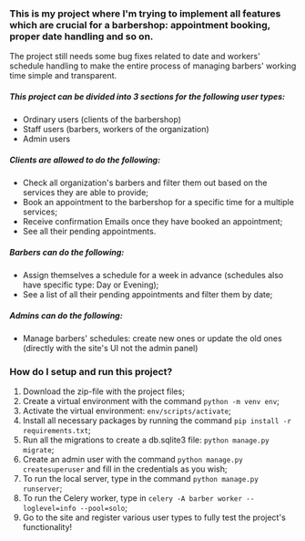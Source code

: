 ### This is my project where I'm trying to implement all features which are crucial for a barbershop: appointment booking, proper date handling and so on.
The project still needs some bug fixes related to date and workers' schedule handling to make the entire process of managing barbers' working time simple and transparent.

##### This project can be divided into 3 sections for the following user types:
  
  - Ordinary users (clients of the barbershop)
  - Staff users (barbers, workers of the organization)
  - Admin users
  
  
##### Clients are allowed to do the following:
  
  - Check all organization's barbers and filter them out based on the services they are able to provide;
  - Book an appointment to the barbershop for a specific time for a multiple services;
  - Receive confirmation Emails once they have booked an appointment;
  - See all their pending appointments.

##### Barbers can do the following:
  - Assign themselves a schedule for a week in advance (schedules also have specific type: Day or Evening);
  - See a list of all their pending appointments and filter them by date;

##### Admins can do the following:
  - Manage barbers' schedules: create new ones or update the old ones (directly with the site's UI not the admin panel)

### How do I setup and run this project?
  1. Download the zip-file with the project files;
  2. Create a virtual environment with the command ```python -m venv env```;
  3. Activate the virtual environment: ```env/scripts/activate```;
  4. Install all necessary packages by running the command ```pip install -r requirements.txt```;
  5. Run all the migrations to create a db.sqlite3 file: ```python manage.py migrate```;
  6. Create an admin user with the command ```python manage.py createsuperuser``` and fill in the credentials as you wish;
  7. To run the local server, type in the command ```python manage.py runserver```;
  8. To run the Celery worker, type in ```celery -A barber worker --loglevel=info --pool=solo```;
  9. Go to the site and register various user types to fully test the project's functionality!

  
  
